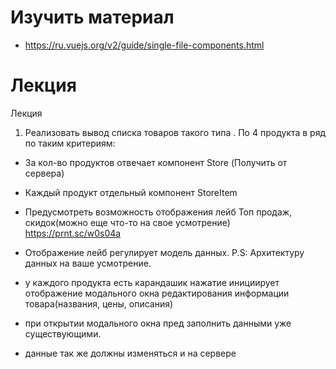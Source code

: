 # Изучить материал
+ https://ru.vuejs.org/v2/guide/single-file-components.html
    
# Лекция
Лекция
1) Реализовать вывод списка товаров такого типа . По 4 продукта в ряд по таким критериям:
* За кол-во продуктов отвечает компонент Store (Получить от сервера)
* Каждый продукт отдельный компонент StoreItem
* Предусмотреть возможность отображения лейб Топ продаж, скидок(можно еще что-то на свое усмотрение) https://prnt.sc/w0s04a
* Отображение лейб регулирует модель данных.
P.S: Архитектуру данных на ваше усмотрение.

* у каждого продукта есть карандашик нажатие инициирует отображение модального окна редактирования информации товара(названия, цены, описания)
* при открытии модального окна пред заполнить данными уже существующими.
* данные так же должны изменяться и на сервере

